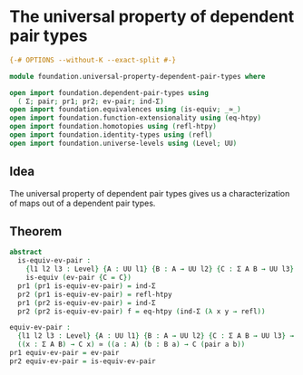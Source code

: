 # The universal property of dependent pair types

```agda
{-# OPTIONS --without-K --exact-split #-}

module foundation.universal-property-dependent-pair-types where

open import foundation.dependent-pair-types using
  ( Σ; pair; pr1; pr2; ev-pair; ind-Σ)
open import foundation.equivalences using (is-equiv; _≃_)
open import foundation.function-extensionality using (eq-htpy)
open import foundation.homotopies using (refl-htpy)
open import foundation.identity-types using (refl)
open import foundation.universe-levels using (Level; UU)
```

## Idea

The universal property of dependent pair types gives us a characterization of maps out of a dependent pair types.

## Theorem

```agda
abstract
  is-equiv-ev-pair :
    {l1 l2 l3 : Level} {A : UU l1} {B : A → UU l2} {C : Σ A B → UU l3} →
    is-equiv (ev-pair {C = C})
  pr1 (pr1 is-equiv-ev-pair) = ind-Σ
  pr2 (pr1 is-equiv-ev-pair) = refl-htpy
  pr1 (pr2 is-equiv-ev-pair) = ind-Σ
  pr2 (pr2 is-equiv-ev-pair) f = eq-htpy (ind-Σ (λ x y → refl))

equiv-ev-pair :
  {l1 l2 l3 : Level} {A : UU l1} {B : A → UU l2} {C : Σ A B → UU l3} →
  ((x : Σ A B) → C x) ≃ ((a : A) (b : B a) → C (pair a b))
pr1 equiv-ev-pair = ev-pair
pr2 equiv-ev-pair = is-equiv-ev-pair
```
